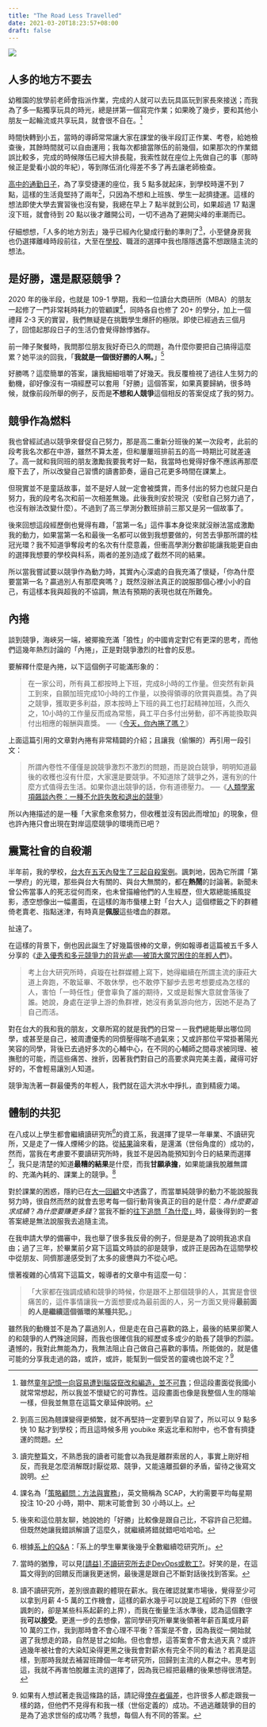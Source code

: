 ```yaml
---
title: "The Road Less Travelled"
date: 2021-03-20T18:23:57+08:00
draft: false
---
```


![](https://live.staticflickr.com/7096/6998801686_7809af90d3_3k.jpg)
## 人多的地方不要去

幼稚園的放學前老師會指派作業，完成的人就可以去玩具區玩到家長來接送；而我為了多一點獨享玩具的時光，總是拼第一個寫完作業；如果晚了幾步，要和其他小朋友一起輪流或共享玩具，就會很不自在。[^1]

時間快轉到小五，當時的導師常常讓大家在課堂的後半段訂正作業、考卷，給她檢查後，其餘時間就可以自由運用；我每次都搶當隊伍的前幾個，如果那次的作業錯誤比較多，完成的時候隊伍已經大排長龍，我索性就在座位上先做自己的事（那時候正是愛看小說的年紀），等到隊伍消化得差不多了再去讓老師檢查。

[高中的通勤日子](https://blog.jameshsu.csie.org/post/台北人在台大旁租屋/#通勤時光)，為了享受捷運的座位，我 5 點多就起床，到學校時還不到 7 點，這樣的生活竟堅持了兩年[^2]，只因為不想和上班族、學生一起擠捷運。這樣的想法即使大學去實習後也沒有變，我總在早上 7 點半就到公司，如果超過 17 點還沒下班，就會待到 20 點以後才離開公司，一切不過為了避開尖峰的車潮而已。

仔細想想，「人多的地方別去」幾乎已經內化變成行動的準則了[^3]，小至健身房我也仍選擇離峰時段前往，大至在[學校](https://blog.jameshsu.csie.org/post/第一志願試比較建中與附中差別國中資優班科學營分享講稿/)、職涯的選擇中我也隱隱透露不想跟隨主流的想法。

## 是好勝，還是厭惡競爭？

2020 年的後半段，也就是 109-1 學期，我和一位讀台大商研所（MBA）的朋友一起修了一門非常耗時耗力的管顧課[^4]，同時各自也修了 20+ 的學分，加上一個禮拜 2-3 天的實習，我們無疑是在挑戰學生爆肝的極限。即使已經過去三個月了，回憶起那段日子的生活仍會覺得餘悸猶存。

前一陣子聚餐時，我問那位朋友我好奇已久的問題，為什麼你要把自己搞得這麼累？她平淡的回我，「**我就是一個很好勝的人啊。**」[^5]

好勝嗎？這麼簡單的答案，讓我細細咀嚼了好幾天。我反覆檢視了過往人生努力的動機，卻好像沒有一項經歷可以套用「好勝」這個答案，如果真要歸納，很多時候，就像前段所舉的例子，反而是**不想和人競爭**這個相反的答案促成了我的努力。

## 競爭作為燃料

我也曾經試過以競爭來督促自己努力，那是高二重新分班後的某一次段考，此前的段考我名次都在中游，雖然不算太差，但和屢屢班排前五的高一時期比可就差遠了。高一就和我同班的朋友激勵我要我考好一點，我當時也覺得好像不應該再那麼廢下去了，所以改變自己習慣的讀書節奏，逼自己花更多時間在課業上。

但現實並不是童話故事，並不是好人就一定會被獎賞，而多付出的努力也就只是白努力，我的段考名次和前一次相差無幾。此後我則安於現況（安慰自己努力過了，也沒有辦法改變什麼）。不過到了高三學測分數班排前三那又是另一個故事了。

後來回想這段經歷倒也覺得有趣，「當第一名」這件事本身從來就沒辦法當成激勵我的動力，如果當第一名和最後一名都可以做到我想要做的，何苦去爭那所謂的桂冠光環？我不知道爭奪段考的名次有什麼意義，但衝高學測分數卻能讓我能更自由的選擇我想要的學校與科系，兩者的差別造成了截然不同的結果。

所以當我嘗試要以競爭作為動力時，其實內心深處的自我充滿了懷疑，「你為什麼要當第一名？贏過別人有那麼爽嗎？」既然沒辦法真正的說服那個心裡小小的自己，有這樣本我與超我的不協調，無法有預期的表現也就在所難免。

## 內捲

談到競爭，海峽另一端，被揶揄充滿「狼性」的中國肯定對它有更深的思考，而他們這幾年熱烈討論的「內捲」，正是對競爭激烈的社會的反思。

要解釋什麼是內捲，以下這個例子可能滿形象的：
> 在一家公司，所有員工都按時上下班，完成8小時的工作量。但突然有新員工到來，自願加班完成10小時的工作量，以換得領導的欣賞與嘉獎。為了與之競爭，獲取更多利益，原本按時上下班的員工也打起精神加班，久而久之，10小時的工作量反而成為常態，員工平白多付出勞動，卻不再能換取與付出相應的報酬與嘉獎。
> ──《[今天，你內捲了嗎？](https://mp.weixin.qq.com/s/itLPoBCcgBMu8as6rj1Tww)》

上面這篇引用的文章對內捲有非常精闢的介紹；且讓我（偷懶的）再引用一段引文：

> 所謂內卷性不僅僅是說競爭激烈不激烈的問題，而是說白競爭，明明知道最後的收穫也沒有什麼，大家還是要競爭。不知道除了競爭之外，還有別的什麼方式值得去生活。如果你退出競爭的話，你有道德壓力。
> ──《[人類學家項飆談內卷：一種不允許失敗和退出的競爭](https://zh.wenxuecity.com/news/2020/10/23/9993020.html)》

所以內捲描述的是一種「大家愈來愈努力，但收穫並沒有因此而增加」的現象，但也許內捲只會出現在對岸這麼競爭的環境而已吧？

## 震驚社會的自殺潮

半年前，我的學校，[台大在五天內發生了三起自殺案例](https://newtalk.tw/news/view/2020-11-13/493950)。諷刺地，因為它所謂「第一學府」的光環，那些與台大有關的、與台大無關的，都在**熱鬧**的討論著。新聞未曾公佈當事人的死志從何而來，也未曾描繪他們的人生經歷，但大眾總能捕風捉影，憑空想像出一幅畫面，在這樣的海市蜃樓上對「台大人」這個標籤之下的群體倚老賣老、指點迷津，有時真是**佩服**這些嗜血的群眾。

扯遠了。

在這樣的背景下，倒也因此誕生了好幾篇很棒的文章，例如報導者這篇被五千多人分享的《[走入優秀和多元競爭力的背光處──被頂大魔咒困住的年輕人們](https://www.twreporter.org/a/high-academic-achievement-students-psychological-distress-backlight)》。

> 考上台大研究所時，貞璇在社群媒體上寫下，她得繼續在所謂主流的康莊大道上奔跑，不敢延畢、不敢休學，也不敢停下腳步去思考想要成為怎樣的人，害怕「一時任性」便會辜負了誰的期待，又或是鬆懈大意就會落後了誰。她說，身處在逆爭上游的魚群裡，她沒有勇氣游向他方，因她不是為了自己而活。

對在台大的我和我的朋友，文章所寫的就是我們的日常－－我們總能舉出哪位同學，或甚至是自己，被周遭優秀的同儕壓得喘不過氣來；又或許那位平常掛著陽光笑容的同學，背後已去過好多次的心輔中心，在不同的心輔師之間尋求被同理、被撫慰的可能，而這些痛苦、挫折，因著我們對自己的高要求與完美主義，藏得可好好的，不會輕易讓別人知道。

競爭淘洗著一群最優秀的年輕人，我們就在這大洪水中掙扎，直到精疲力竭。

## 體制的共犯

在八成以上學生都會繼續讀研究所[^6]的資工系，我選擇了提早一年畢業、不讀研究所，又是走了一條人煙稀少的路。從[結果](https://www.ptt.cc/bbs/Soft_Job/M.1614755910.A.7C3.html)論來看，是還滿（世俗角度的）成功的，然而，當我在考慮要不要讀研究所時，我並不是因為能預知到今日的結果而選擇[^7]，我只是清楚的知道**最糟的結果**是什麼，而我**甘願承擔**，如果能讓我脫離無謂的、充滿內耗的、課業上的競爭。[^8]

對於課業的困惑，隱約已在[大一回顧](https://blog.jameshsu.csie.org/post/大一回顧/)文中透露了，而當單純競爭的動力不能說服我努力時，很自然而然的就會去思考每一個行動背後真正的目的是什麼：*為什麼要追求成績*？*為什麼要賺更多錢*？當我不斷的[往下追問「為什麼」](https://zh.wikipedia.org/wiki/五個為什麼)時，最後得到的一套答案總是無法說服我去追隨主流。

在我申請大學的備審中，我也舉了很多我反骨的例子，但是是為了說明我追求自由；過了三年，於畢業前夕寫下這篇文時談的卻是競爭，或許正是因為在這間學校中從朋友、同儕那邊感受到了太多的疲憊與力不從心吧。

懷著複雜的心情寫下這篇文，報導者的文章中有這麼一句：

> 「大家都在強調成績和競爭的時候，你是跟不上那個競爭的人，其實是會很痛苦的，這件事情讓我一方面想要成為最前面的人，另一方面又覺得**最前面的人是繼續這個循環的某種共犯。**」

雖然我的動機並不是為了贏過別人，但是走在自己喜歡的路上，最後的結果卻驚人的和競爭的人們殊途同歸，而我也很確信我的經歷或多或少的助長了競爭的烈燄。遺憾的，我對此無能為力，我無法阻止自己做自己喜歡的事情。所能做的，就是儘可能的分享我走過的路，或許，或許，能幫到一個受苦的靈魂也說不定？[^9]

[^1]: 雖然[童年記憶一向容易遭到腦袋竄改和編造，並不可靠](https://www.bbc.com/ukchina/trad/vert-tra-48591211)；但這段畫面從我國小就常常想起，所以我並不懷疑它的可靠性。這段畫面也像是我整個人生的隱喻一樣，但我並無意在這篇文章延伸說明。
[^2]: 到高三因為翹課變得更頻繁，就不再堅持一定要到早自習了，所以可以 9 點多快 10 點才到學校；而且這時候多用 youbike 來返北車和附中，也不會有擠捷運的問題。
[^3]: 讀完整篇文，不熟悉我的讀者可能會以為我是離群索居的人，事實上剛好相反，而我是怎麼消解既討厭從眾、競爭，又能遠離孤僻的矛盾，留待之後寫文說明。
[^4]: 課名為「[策略顧問：方法與實務](https://www.facebook.com/BCGinTaiwan/posts/4065688416835671)」，英文簡稱為 SCAP，大約需要平均每星期投注 10-20 小時，期中、期末可能會到 30 小時以上。
[^5]: 後來和這位朋友聊，她說她的「好勝」比較像是跟自己比，不容許自己犯錯。但既然她讓我錯誤解讀了這麼久，就繼續將錯就錯吧哈哈哈。
[^6]: 根據[系上的Q&A](https://www.csie.ntu.edu.tw/admiss/recruit2.php?Sn=9)：「系上的學生畢業後幾乎全數繼續唸研究所」。
[^7]: 當時的猶豫，可以見[\[請益\] 不讀研究所去走DevOps或軟工?](https://www.ptt.cc/bbs/Soft_Job/M.1575352195.A.31A.html)。好笑的是，在這篇文得到的回饋反而讓我更迷惘，最後還是跟自己不斷對話後找到答案。
[^8]: 讀不讀研究所，差別很直觀的體現在薪水。我在確認就業市場後，覺得至少可以拿到月薪 4-5 萬的工作機會，這樣的薪水幾乎可以說是工程師的下界（但很諷刺的，卻是某些科系起薪的上界），而我在衡量生活水準後，認為這個數字我**可以接受**。更進一步的去想像，當同學研究所畢業後領著年薪百萬或月薪 10 萬的工作，我到那時會不會心理不平衡？答案是不會，因為我從一開始就選了我想走的路，自然是甘之如飴。但也會想，這答案會不會太過天真？或許過幾年被社會的大染缸染得更黑之後我會對薪水有完全不同的看法？若真是這樣，到那時我就去補習班蹲個一年考研究所，回歸到主流的人群之中。思考到這，我就不再害怕脫離主流的選擇了，因為我已經把最糟的後果想得很清楚。
[^9]: 如果有人想試著走我這條路的話，請記得[倖存者偏差](https://zh.wikipedia.org/wiki/倖存者偏誤)，也許很多人都走跟我一樣的路，但他們不見得有和我一樣（世俗定義的）成功。不過逃離競爭的目的是為了追求世俗的成功嗎？我想，每個人有不同的答案。